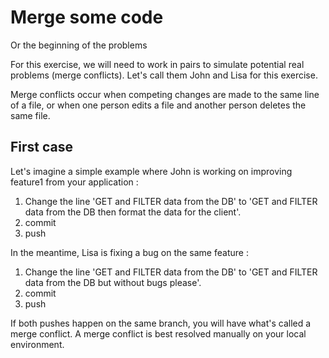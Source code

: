 # Merge some code

Or the beginning of the problems

For this exercise, we will need to work in pairs to simulate potential real problems (merge conflicts). Let's call them John and Lisa for this exercise.

Merge conflicts occur when competing changes are made to the same line of a file, or when one person edits a file and another person deletes the same file.

## First case

Let's imagine a simple example where John is working on improving feature1 from your application :

1. Change the line 'GET and FILTER data from the DB' to 'GET and FILTER data from the DB then format the data for the client'.
2. commit
3. push

In the meantime, Lisa is fixing a bug on the same feature :

1. Change the line 'GET and FILTER data from the DB' to 'GET and FILTER data from the DB but without bugs please'.
2. commit
3. push

If both pushes happen on the same branch, you will have what's called a merge conflict. A merge conflict is best resolved manually on your local environment. 

